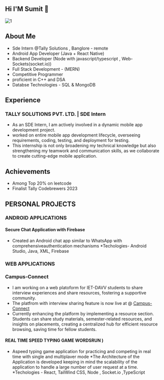 ## Hi I'M Sumit 👋
![1](https://github.com/sumit-raghuwanshi97/sumit-raghuwanshi97/assets/94506472/d5383f53-218c-4cd7-a97b-f654e5a69bba)

## About Me 
* Sde Intern @Tally Solutions , Banglore - remote
* Android App Developer (Java + React Native)
* Backend Developer (Node with javascript/typescript , Web-Sockets(socket.io))
* Full Stack Development - (MERN)
* Competitive Programmer
* proficient in C++ and DSA 
* Databse Technologies - SQL & MongoDB

## Experience

### TALLY SOLUTIONS PVT. LTD. | SDE Intern
* As an SDE Intern, I am actively involved in a dynamic mobile app development project.
* worked on entire mobile app development lifecycle, overseeing requirements, coding, testing, and deployment for testing.
* This internship is not only broadening my technical knowledge but also strengthening my teamwork and communication skills, as we collaborate to create cutting-edge mobile application.

## Achievements
* Among Top 20% on leetcode
* Finalist Tally Codebrewers 2023

## PERSONAL PROJECTS 

### ANDROID APPLICATIONS
#### Secure Chat Application with Firebase
* Created an Android chat app similar to WhatsApp with comprehensiveauthentication mechanisms
*Techologies- Android Studio, Java, XML, Firebase

### WEB APPLICATIONS

### Campus-Connect
* I am working on a web platoform for IET-DAVV students to share interview experiences and share resources, fostering a supportive community.
* The platfrom with interview sharing feature is now live at @ [Campus-Connect](https://campus-connect-iet.vercel.app)
* Currently enhancing the platform by implementing a resource section. Students can share study materials, semester-related resources, and insights on placements, creating a centralized hub for efficient resource browsing, saving time for fellow students.

#### REAL TIME SPEED TYPING GAME WORDSRUN )
* Aspeed typing game application for practicing and competing in real time with single and multiplaver mode
*The Architecture of the Application is developed keeping in mind the scalability of the application to handle a large number of user
request at a time.
*Techologies - React, TailWind CSS, Node , Socket.io ,TypeScript
  

<!--
**sumit-raghuwanshi97/sumit-raghuwanshi97** is a ✨ _special_ ✨ repository because its `README.md` (this file) appears on your GitHub profile.

Here are some ideas to get you started:

- 🔭 I’m currently working on ...
- 🌱 I’m currently learning ...
- 👯 I’m looking to collaborate on ...
- 🤔 I’m looking for help with ...
- 💬 Ask me about ...
- 📫 How to reach me: ...
- 😄 Pronouns: ...
- ⚡ Fun fact: ...
-->
